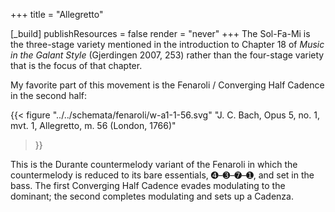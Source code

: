 +++
title = "Allegretto"

[_build]
publishResources = false
render = "never"
+++
The Sol-Fa-Mi is the three-stage variety mentioned in the introduction to
Chapter 18 of *Music in the Galant Style* (Gjerdingen 2007, 253) rather than
the four-stage variety that is the focus of that chapter.

My favorite part of this movement is the Fenaroli / Converging Half Cadence in
the second half:

{{<
  figure
  "../../schemata/fenaroli/w-a1-1-56.svg"
  "J. C. Bach, Opus 5, no. 1, mvt. 1, Allegretto, m. 56 (London, 1766)"
>}}

This is the Durante countermelody variant of the Fenaroli in which the
countermelody is reduced to its bare essentials, ➍–➌–➐–➊, and set in the bass.
The first Converging Half Cadence evades modulating to the dominant; the second
completes modulating and sets up a Cadenza.

